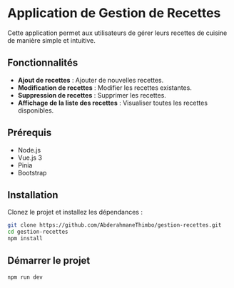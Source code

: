# Application de Gestion de Recettes

Cette application permet aux utilisateurs de gérer leurs recettes de cuisine de manière simple et intuitive.

## Fonctionnalités

- **Ajout de recettes** : Ajouter de nouvelles recettes.
- **Modification de recettes** : Modifier les recettes existantes.
- **Suppression de recettes** : Supprimer les recettes.
- **Affichage de la liste des recettes** : Visualiser toutes les recettes disponibles.

## Prérequis

- Node.js
- Vue.js 3
- Pinia
- Bootstrap

## Installation

Clonez le projet et installez les dépendances :

```bash
git clone https://github.com/AbderahmaneThimbo/gestion-recettes.git
cd gestion-recettes
npm install
```

## Démarrer le projet

```bash
npm run dev
```
